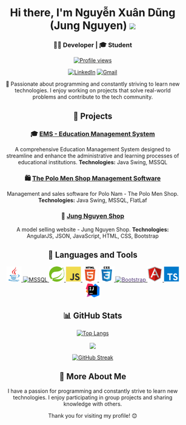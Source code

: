 <div align="center" style="background-image: url('https://www.google.com/url?sa=i&url=https%3A%2F%2Fslidesdocs.com%2Fvi%2Fbackground%2Fhinh-nen-powerpoint-mot-hinh-anh-ky-thuat-so-truu-tuong-va-mang-tinh-tuong-lai-cua-mot-hanh-lang-trong-rong_e7794dda43&psig=AOvVaw2RQPn8wuvRdha82LsTy6sK&ust=1719739756809000&source=images&cd=vfe&opi=89978449&ved=0CBEQjRxqFwoTCKiPwv-_gIcDFQAAAAAdAAAAABAE'); padding: 20px; background-size: cover;">

<h1 align="center">Hi there, I'm Nguyễn Xuân Dũng (Jung Nguyen) <img src="https://github.com/zoeyfrisart/zoeyfrisart/blob/main/meow_wave_peak.png" height="32"/></h1>
<h3 align="center">👨‍💻 Developer | 🎓 Student </h3>

<p align="center"> 
  <a href="https://github.com/leonx04/">
  <img src="https://komarev.com/ghpvc/?username=leonx04&label=Profile%20views&color=0e75b6&style=flat" alt="Profile views" />
  </a>
</p>

<p align="center"> 
  <a href="https://www.linkedin.com/in/jung-nguyen-xuan/" target="blank"><img src="https://img.shields.io/badge/LinkedIn-%230077B5.svg?&style=for-the-badge&logo=linkedin&logoColor=white" alt="LinkedIn" /></a>
  <a href="mailto:jungnguyen2108@gmail.com" target="blank"><img src="https://img.shields.io/badge/Gmail-%23D14836.svg?&style=for-the-badge&logo=gmail&logoColor=white" alt="Gmail" /></a>
</p>

<p align="center">
  🌟 Passionate about programming and constantly striving to learn new technologies. I enjoy working on projects that solve real-world problems and contribute to the tech community.
</p>

## 🚀 Projects

### 🎓 [EMS - Education Management System](https://github.com/leonx04/EMS)
 A comprehensive Education Management System designed to streamline and enhance the administrative and learning processes of educational institutions.
 **Technologies:** Java Swing, MSSQL

### 🛍 [The Polo Men Shop Management Software](https://github.com/leonx04/ThePoloManShop)
 Management and sales software for Polo Nam - The Polo Men Shop.
 **Technologies:** Java Swing, MSSQL, FlatLaf

### 🤖 [Jung Nguyen Shop](https://github.com/leonx04/JungNguyenShop)
 A model selling website - Jung Nguyen Shop.
 **Technologies:** AngularJS, JSON, JavaScript, HTML, CSS, Bootstrap

## 🔧 Languages and Tools

<p align="center">
  <a href="https://www.java.com" target="_blank" rel="noreferrer"> <img src="https://raw.githubusercontent.com/devicons/devicon/master/icons/java/java-original.svg" alt="Java" width="40" height="40"/> </a> 
  <a href="https://www.microsoft.com/en-us/sql-server" target="_blank" rel="noreferrer"> <img src="https://www.svgrepo.com/show/303229/microsoft-sql-server-logo.svg" alt="MSSQL" width="40" height="40" /> </a>
  <a href="https://spring.io/projects/spring-boot" target="_blank" rel="noreferrer"> <img src="https://raw.githubusercontent.com/devicons/devicon/master/icons/spring/spring-original.svg" alt="Spring Boot" width="40" height="40"/> </a> 
  <a href="https://developer.mozilla.org/en-US/docs/Web/JavaScript" target="_blank" rel="noreferrer"> <img src="https://raw.githubusercontent.com/devicons/devicon/master/icons/javascript/javascript-original.svg" alt="JavaScript" width="40" height="40"/> </a>
  <a href="https://developer.mozilla.org/en-US/docs/Web/HTML" target="_blank" rel="noreferrer"> <img src="https://raw.githubusercontent.com/devicons/devicon/master/icons/html5/html5-original-wordmark.svg" alt="HTML5" width="40" height="40"/> </a>
  <a href="https://developer.mozilla.org/en-US/docs/Web/CSS" target="_blank" rel="noreferrer"> <img src="https://raw.githubusercontent.com/devicons/devicon/master/icons/css3/css3-original-wordmark.svg" alt="CSS3" width="40" height="40"/> </a>
  <a href="https://getbootstrap.com" target="_blank" rel="noreferrer"> <img src="https://getbootstrap.com/docs/5.3/assets/brand/bootstrap-logo-shadow.png" alt="Bootstrap" width="40" height="40" style="color: #563d7c"/> </a>
  <a href="https://angularjs.org" target="_blank" rel="noreferrer"> <img src="https://raw.githubusercontent.com/devicons/devicon/master/icons/angularjs/angularjs-original.svg" alt="AngularJS" width="40" height="40"/> </a>
  <a href="https://www.typescriptlang.org/" target="_blank" rel="noreferrer"> <img src="https://raw.githubusercontent.com/devicons/devicon/master/icons/typescript/typescript-original.svg" alt="TypeScript" width="40" height="40"/> </a>
  <a href="https://www.jetbrains.com/idea/" target="_blank" rel="noreferrer"> <img src="https://raw.githubusercontent.com/devicons/devicon/master/icons/intellij/intellij-original.svg" alt="IntelliJ IDEA" width="40" height="40"/> </a>
</p>

## 📊 GitHub Stats

<p align="center">
  <a href="https://github.com/leonx04/">
  <img src="https://github-readme-stats.vercel.app/api/top-langs?username=leonx04&show_icons=true&locale=en&layout=compact&theme=highcontrast" alt="Top Langs" />
  </a>
</p>

<p alighn="center">
<a href="https://github.com/leonx04/">
  <img height=206 align="center" src="https://github-readme-stats.vercel.app/api?username=leonx04&theme=transparent&show_icons=true&rank_icon=github" />
</a>
</p>

<p align="center">
  <a href="https://github.com/leonx04/">
  <img src="https://github-readme-streak-stats.herokuapp.com/?user=leonx04&theme=highcontrast" alt="GitHub Streak" />
  </a>
</p>

## 🌟 More About Me

 I have a passion for programming and constantly strive to learn new technologies.
 I enjoy participating in group projects and sharing knowledge with others.

Thank you for visiting my profile! 😊

</div>
